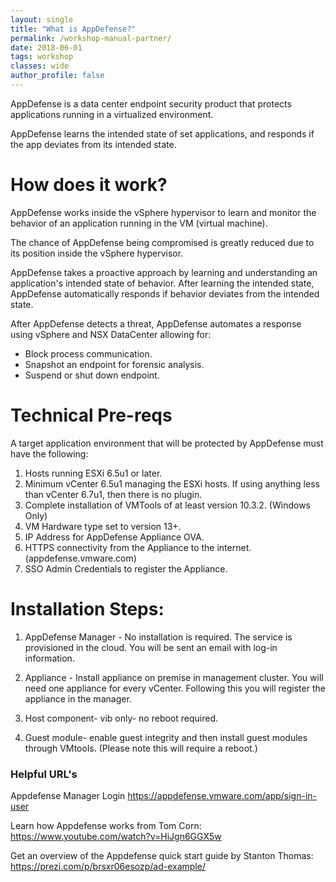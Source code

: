 ```yaml
---
layout: single
title: "What is AppDefense?"
permalink: /workshop-manual-partner/
date: 2018-06-01
tags: workshop
classes: wide
author_profile: false
---
```


AppDefense is a data center endpoint security product that protects applications running in a virtualized environment.

AppDefense learns the intended state of set applications, and responds if the app deviates from its intended state.

# How does it work? 
AppDefense works inside the vSphere hypervisor to learn and monitor the behavior of an application running in the VM (virtual machine). 

The chance of AppDefense being compromised is greatly reduced due to its position inside the vSphere hypervisor. 

AppDefense takes a proactive approach by learning and understanding an application's intended state of behavior. After learning the intended state, AppDefense automatically responds if behavior deviates from the intended state.
 
After AppDefense detects a threat, AppDefense automates a response using vSphere and NSX DataCenter allowing for: 
- Block process communication. 
- Snapshot an endpoint for forensic analysis.
- Suspend or shut down endpoint.

# Technical Pre-reqs
A target application environment that will be protected by AppDefense must have the following:

1. Hosts running ESXi 6.5u1 or later.
2. Minimum vCenter 6.5u1 managing the ESXi hosts.  If using anything less than vCenter 6.7u1, then there is no plugin.
3. Complete installation of VMTools of at least version 10.3.2. (Windows Only)
4. VM Hardware type set to version 13+.
5. IP Address for AppDefense Appliance OVA.
6. HTTPS connectivity from the Appliance to the internet. (appdefense.vmware.com)
7. SSO Admin Credentials to register the Appliance. 

# Installation Steps: 

1. AppDefense Manager - No installation is required. The service is provisioned in the cloud. You will be sent an email with log-in information.

2. Appliance - Install appliance on premise in management cluster. You will need one appliance for every vCenter. Following this you will register the appliance in the manager.

3. Host component- vib only- no reboot required.

4. Guest module- enable guest integrity and then install guest modules through VMtools. (Please note this will require a reboot.)
 

### Helpful URL's

Appdefense Manager Login <https://appdefense.vmware.com/app/sign-in-user>

Learn how Appdefense works from Tom Corn: <https://www.youtube.com/watch?v=HiJgn6GGX5w>

Get an overview of the Appdefense quick start guide by Stanton Thomas: <https://prezi.com/p/brsxr06esozp/ad-example/>





